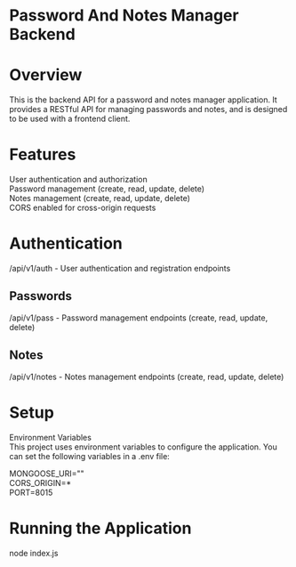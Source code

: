 # Password And Notes Manager Backend<br/>

# Overview<br/>
This is the backend API for a password and notes manager application. It provides a RESTful API for managing passwords and notes, and is designed to be used with a frontend client.<br/>

# Features<br/>
User authentication and authorization<br/>
Password management (create, read, update, delete)<br/>
Notes management (create, read, update, delete)<br/>
CORS enabled for cross-origin requests<br/>

# Authentication
/api/v1/auth - User authentication and registration endpoints<br/>
## Passwords<br/>
/api/v1/pass - Password management endpoints (create, read, update, delete)<br/>
## Notes<br/>
/api/v1/notes - Notes management endpoints (create, read, update, delete)<br/>

# Setup<br/>
Environment Variables<br/>
This project uses environment variables to configure the application. You can set the following variables in a .env file:<br/>

MONGOOSE_URI=""<br/>
CORS_ORIGIN=*<br/>
PORT=8015<br/>

# Running the Application
node index.js<br/>
